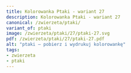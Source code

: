 ```yaml
---
title: Kolorowanka Ptaki - wariant 27
description: Kolorowanka Ptaki - wariant 27
canonical: /zwierzeta/ptaki/
variant_of: ptaki
image: /zwierzeta/ptaki/27/ptaki-27.svg
pdf: /zwierzeta/ptaki/27/ptaki-27.pdf
alt: "ptaki – pobierz i wydrukuj kolorowankę"
tags:
- zwierzeta
- ptaki
---
```

